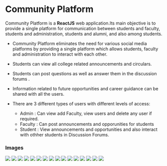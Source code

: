 # Community Platform
Community Platform is a **ReactJS** web application.Its main objective is to provide a single platform for communication between students and faculty, students and administration, students and alumni, and also among students. 

* Community Platform eliminates the need for various social media platforms by providing a single platform which allows students, faculty and administration to interact with each other.​

* Students can view all college related announcements and circulars. 

* Students can post questions as well as answer them in the discussion forums .​

* Information related to future opportunities and career guidance can be shared with all the users.​

* There are 3 different types of users with different levels of access:
    * Admin : Can view add Faculty, view users and delete any user if required.
    * Faculty : Can post announcements and opporunities for students
    * Student : View announcements and opportunities and also interact with othher students in Discussion Forums.
### Images
![](Images/Signup.jpeg)
![](Images/Signin.jpeg)
![](Images/Home1.jpeg)
![](Images/Home2.jpeg)
![](Images/Home3.jpeg)
![](Images/Announcements1.jpeg)
![](Images/Announcements2.jpeg)
![](Images/DiscussionForums1.jpeg)
![](Images/DiscussionForums2.jpeg)
![](Images/DiscussionForums3.jpeg)
![](Images/Opportunities1.jpeg)
![](Images/Opportunities2.jpeg)
![](Images/Faculty1.jpeg)
![](Images/Faculty2.jpeg)
![](Images/Admin1.jpeg)
![](Images/Admin.jpeg)
